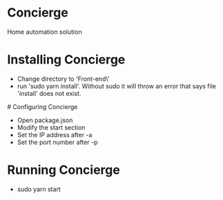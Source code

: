 # Concierge
Home automation solution
# Installing Concierge
<ul>
  <li>Change directory to 'Front-end\'</li>
  <li>run 'sudo yarn install'. Without sudo it will throw an error that says file 'install' does not exist.</li>
</ul>
# Configuring Concierge
<ul>
  <li>Open package.json</li>
  <li>Modify the start section</li>
  <li>Set the IP address after -a</li>
  <li>Set the port number after -p</li>
</ul>

# Running Concierge 
<ul>
  <li>sudo yarn start</li>
</ul>
